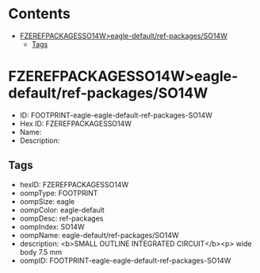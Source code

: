 



Contents
========

* [FZEREFPACKAGESSO14W>eagle-default/ref-packages/SO14W](#fzerefpackagesso14weagle-defaultref-packagesso14w)
	* [Tags](#tags)

# FZEREFPACKAGESSO14W>eagle-default/ref-packages/SO14W

- ID: FOOTPRINT-eagle-eagle-default-ref-packages-SO14W
- Hex ID: FZEREFPACKAGESSO14W
- Name: 
- Description: 

## Tags

- hexID: FZEREFPACKAGESSO14W
- oompType: FOOTPRINT
- oompSize: eagle
- oompColor: eagle-default
- oompDesc: ref-packages
- oompIndex: SO14W
- oompName: eagle-default/ref-packages/SO14W
- description: &lt;b&gt;SMALL OUTLINE INTEGRATED CIRCUIT&lt;/b&gt;&lt;p&gt;&#xD;
wide body 7.5 mm
- oompID: FOOTPRINT-eagle-eagle-default-ref-packages-SO14W
